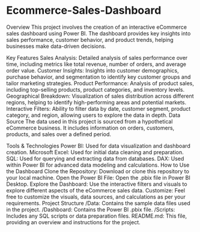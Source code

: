 # Ecommerce-Sales-Dashboard
Overview
This project involves the creation of an interactive eCommerce sales dashboard using Power BI. The dashboard provides key insights into sales performance, customer behavior, and product trends, helping businesses make data-driven decisions.

Key Features
Sales Analysis: Detailed analysis of sales performance over time, including metrics like total revenue, number of orders, and average order value.
Customer Insights: Insights into customer demographics, purchase behavior, and segmentation to identify key customer groups and tailor marketing strategies.
Product Performance: Analysis of product sales, including top-selling products, product categories, and inventory levels.
Geographical Breakdown: Visualization of sales distribution across different regions, helping to identify high-performing areas and potential markets.
Interactive Filters: Ability to filter data by date, customer segment, product category, and region, allowing users to explore the data in depth.
Data Source
The data used in this project is sourced from a hypothetical eCommerce business. It includes information on orders, customers, products, and sales over a defined period.

Tools & Technologies
Power BI: Used for data visualization and dashboard creation.
Microsoft Excel: Used for initial data cleaning and preparation.
SQL: Used for querying and extracting data from databases.
DAX: Used within Power BI for advanced data modeling and calculations.
How to Use the Dashboard
Clone the Repository: Download or clone this repository to your local machine.
Open the Power BI File: Open the .pbix file in Power BI Desktop.
Explore the Dashboard: Use the interactive filters and visuals to explore different aspects of the eCommerce sales data.
Customize: Feel free to customize the visuals, data sources, and calculations as per your requirements.
Project Structure
/Data: Contains the sample data files used in the project.
/Dashboard: Contains the Power BI .pbix file.
/Scripts: Includes any SQL scripts or data preparation files.
README.md: This file, providing an overview and instructions for the project.
